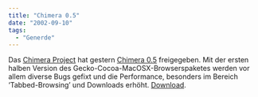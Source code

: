```yaml
---
title: "Chimera 0.5"
date: "2002-09-10"
tags:
  - "Generde"
---
```


Das [Chimera Project](http://www.mozilla.org/projects/chimera/) hat gestern [Chimera 0.5](http://www.mozilla.org/projects/chimera/releasenotes.html) freigegeben. Mit der ersten halben Version des Gecko-Cocoa-MacOSX-Browserspaketes werden vor allem diverse Bugs gefixt und die Performance, besonders im Bereich ‘Tabbed-Browsing’ und Downloads erhöht. [Download](ftp://ftp.mozilla.org/pub/chimera/releases/chimera-0.5.dmg.gz).
